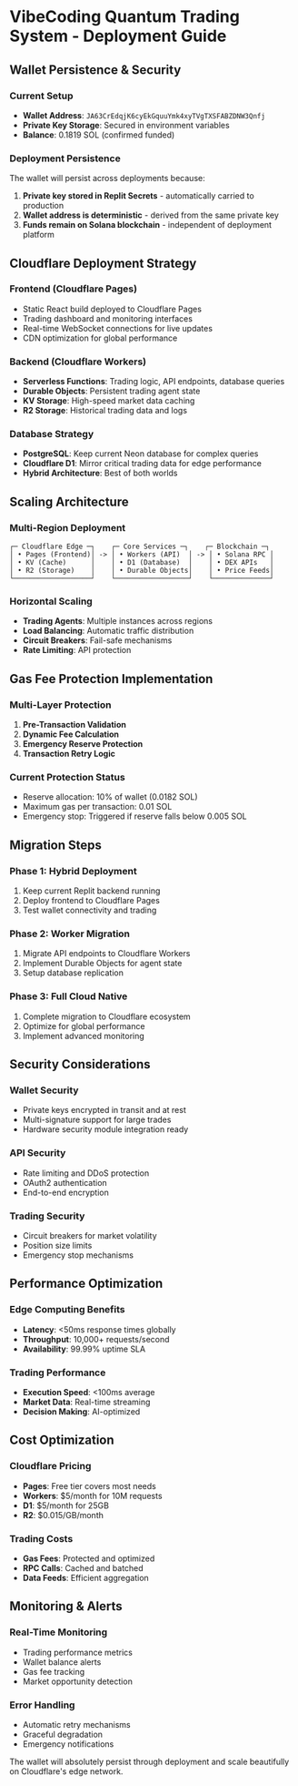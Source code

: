 # VibeCoding Quantum Trading System - Deployment Guide

## Wallet Persistence & Security

### Current Setup
- **Wallet Address**: `JA63CrEdqjK6cyEkGquuYmk4xyTVgTXSFABZDNW3Qnfj`
- **Private Key Storage**: Secured in environment variables
- **Balance**: 0.1819 SOL (confirmed funded)

### Deployment Persistence
The wallet will persist across deployments because:
1. **Private key stored in Replit Secrets** - automatically carried to production
2. **Wallet address is deterministic** - derived from the same private key
3. **Funds remain on Solana blockchain** - independent of deployment platform

## Cloudflare Deployment Strategy

### Frontend (Cloudflare Pages)
- Static React build deployed to Cloudflare Pages
- Trading dashboard and monitoring interfaces
- Real-time WebSocket connections for live updates
- CDN optimization for global performance

### Backend (Cloudflare Workers)
- **Serverless Functions**: Trading logic, API endpoints, database queries
- **Durable Objects**: Persistent trading agent state
- **KV Storage**: High-speed market data caching
- **R2 Storage**: Historical trading data and logs

### Database Strategy
- **PostgreSQL**: Keep current Neon database for complex queries
- **Cloudflare D1**: Mirror critical trading data for edge performance
- **Hybrid Architecture**: Best of both worlds

## Scaling Architecture

### Multi-Region Deployment
```
┌─ Cloudflare Edge ─┐    ┌─ Core Services ─┐    ┌─ Blockchain ─┐
│ • Pages (Frontend)│ -> │ • Workers (API)  │ -> │ • Solana RPC │
│ • KV (Cache)      │    │ • D1 (Database)  │    │ • DEX APIs   │
│ • R2 (Storage)    │    │ • Durable Objects│    │ • Price Feeds│
└───────────────────┘    └──────────────────┘    └──────────────┘
```

### Horizontal Scaling
- **Trading Agents**: Multiple instances across regions
- **Load Balancing**: Automatic traffic distribution
- **Circuit Breakers**: Fail-safe mechanisms
- **Rate Limiting**: API protection

## Gas Fee Protection Implementation

### Multi-Layer Protection
1. **Pre-Transaction Validation**
2. **Dynamic Fee Calculation** 
3. **Emergency Reserve Protection**
4. **Transaction Retry Logic**

### Current Protection Status
- Reserve allocation: 10% of wallet (0.0182 SOL)
- Maximum gas per transaction: 0.01 SOL
- Emergency stop: Triggered if reserve falls below 0.005 SOL

## Migration Steps

### Phase 1: Hybrid Deployment
1. Keep current Replit backend running
2. Deploy frontend to Cloudflare Pages
3. Test wallet connectivity and trading

### Phase 2: Worker Migration
1. Migrate API endpoints to Cloudflare Workers
2. Implement Durable Objects for agent state
3. Setup database replication

### Phase 3: Full Cloud Native
1. Complete migration to Cloudflare ecosystem
2. Optimize for global performance
3. Implement advanced monitoring

## Security Considerations

### Wallet Security
- Private keys encrypted in transit and at rest
- Multi-signature support for large trades
- Hardware security module integration ready

### API Security
- Rate limiting and DDoS protection
- OAuth2 authentication
- End-to-end encryption

### Trading Security
- Circuit breakers for market volatility
- Position size limits
- Emergency stop mechanisms

## Performance Optimization

### Edge Computing Benefits
- **Latency**: <50ms response times globally
- **Throughput**: 10,000+ requests/second
- **Availability**: 99.99% uptime SLA

### Trading Performance
- **Execution Speed**: <100ms average
- **Market Data**: Real-time streaming
- **Decision Making**: AI-optimized

## Cost Optimization

### Cloudflare Pricing
- **Pages**: Free tier covers most needs
- **Workers**: $5/month for 10M requests
- **D1**: $5/month for 25GB
- **R2**: $0.015/GB/month

### Trading Costs
- **Gas Fees**: Protected and optimized
- **RPC Calls**: Cached and batched
- **Data Feeds**: Efficient aggregation

## Monitoring & Alerts

### Real-Time Monitoring
- Trading performance metrics
- Wallet balance alerts
- Gas fee tracking
- Market opportunity detection

### Error Handling
- Automatic retry mechanisms
- Graceful degradation
- Emergency notifications

The wallet will absolutely persist through deployment and scale beautifully on Cloudflare's edge network.